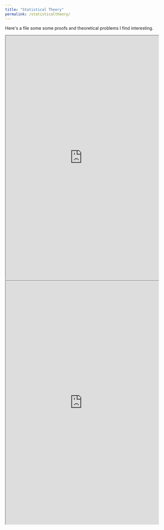 ```yaml
---
title: "Statistical Theory"
permalink: /statisticaltheory/
---
```


Here's a file some some proofs and theoretical problems I find interesting.

<iframe src="https://phillipsundin.github.io/_pdffiles/OrthogonalPredictorsNoIntercept.pdf" width = "100%" height="800em"></iframe>

<iframe src="https://phillipsundin.github.io/pdffiles/OrthogonalPredictorsNoIntercept.pdf" width = "100%" height="800em"></iframe>
